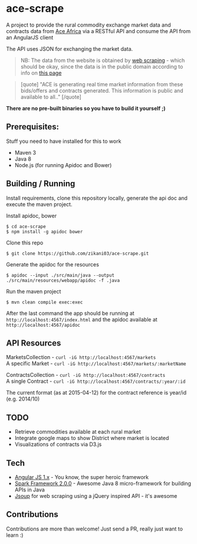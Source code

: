 # ace-scrape

A project to provide the rural commodity exchange market data and contracts data from [Ace Africa](http://aceafrica.org) via a RESTful API and consume the API from an AngularJS client

The API uses JSON for exchanging the market data.

>NB: The data from the website is obtained by [web scraping](https://en.wikipedia.org/wiki/Web_scraping) - which should be okay, since the data is in the public domain according to info on [this page](http://aceafrica.org/about-ace.aspxhttp://aceafrica.org/about-ace.aspx)

>[quote] "ACE is generating real time market information from these bids/offers and contracts generated. This information is public and available to all.." [/quote]


**There are no pre-built binaries so you have to build it yourself ;)**

## Prerequisites:
Stuff you need to have installed for this to work
* Maven 3
* Java 8
* Node.js (for running Apidoc and Bower)

## Building / Running

Install requirements, clone this repository locally, generate the api doc and execute the maven project. 

Install apidoc, bower
```
$ cd ace-scrape
$ npm install -g apidoc bower
```
Clone this repo
```
$ git clone https://github.com/zikani03/ace-scrape.git
```
Generate the apidoc for the resources
```
$ apidoc --input ./src/main/java --output ./src/main/resources/webapp/apidoc -f .java
```

Run the maven project
```
$ mvn clean compile exec:exec
```

After the last command the app should be running at `http://localhost:4567/index.html` and the apidoc available at `http://localhost:4567/apidoc`

## API Resources

MarketsCollection - `curl -iG http://localhost:4567/markets`   
A specific Market - `curl -iG http://localhost:4567/markets/:marketName`

ContractsCollection - `curl -iG http://localhost:4567/contracts`   
A single Contract - `curl -iG http://localhost:4567/contracts/:year/:id`

The current format (as at 2015-04-12) for the contract reference is year/id (e.g. 2014/10)

## TODO

* Retrieve commodities available at each rural market
* Integrate google maps to show District where market is located
* Visualizations of contracts via D3.js 

## Tech

* [Angular JS 1.x](http://angularjs.org) - You know, the super heroic framework 
* [Spark Framework 2.0.0](http://sparkjava.com) - Awesome Java 8 micro-framework for building APIs in Java
* [Jsoup](http://jsoup.org) for web scraping using a jQuery inspired API - it's awesome

## Contributions
Contributions are more than welcome! Just send a PR, really just want to learn :)

